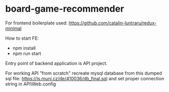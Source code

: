 # board-game-recommender

For frontend boilerplate used: https://github.com/catalin-luntraru/redux-minimal

How to start FE:
 - npm install
 - npm run start 
 
Entry point of backend application is API project. 

For working API "from scratch" recreate mysql database from this dumped sql file:
https://is.muni.cz/de/410036/db_final.sql
and set proper connection string in API\Web.config
